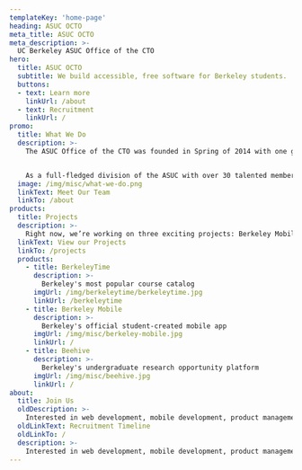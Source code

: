```yaml
---
templateKey: 'home-page'
heading: ASUC OCTO
meta_title: ASUC OCTO
meta_description: >-
  UC Berkeley ASUC Office of the CTO
hero:
  title: ASUC OCTO
  subtitle: We build accessible, free software for Berkeley students.
  buttons:
  - text: Learn more
    linkUrl: /about
  - text: Recruitment
    linkUrl: /
promo:
  title: What We Do
  description: >-
    The ASUC Office of the CTO was founded in Spring of 2014 with one goal in mind: to easily and efficiently provide quality software to Berkeley students and staff. We strive to help our fellow students more efficiently navigate Berkeley’s complex bureaucracy, and allow them to better manage their safety.


    As a full-fledged division of the ASUC with over 30 talented members, we work to improve the campus experience for everybody. Our team works on everything from Android, iOS, and back-end development to marketing and product management.
  image: /img/misc/what-we-do.png
  linkText: Meet Our Team
  linkTo: /about
products:
  title: Projects
  description: >-
    Right now, we’re working on three exciting projects: Berkeley Mobile, Berkeley Time, and Beehive.
  linkText: View our Projects
  linkTo: /projects
  products:
    - title: BerkeleyTime
      description: >-
        Berkeley's most popular course catalog
      imgUrl: /img/berkeleytime/berkeleytime.jpg
      linkUrl: /berkeleytime
    - title: Berkeley Mobile
      description: >-
        Berkeley's official student-created mobile app
      imgUrl: /img/misc/berkeley-mobile.jpg
      linkUrl: /
    - title: Beehive
      description: >-
        Berkeley's undergraduate research opportunity platform
      imgUrl: /img/misc/beehive.jpg
      linkUrl: /
about:
  title: Join Us
  oldDescription: >-
    Interested in web development, mobile development, product management or design? We’re looking for new members of the OCTO team! Click below to see our recruitment timeline.
  oldLinkText: Recruitment Timeline
  oldLinkTo: /
  description: >-
    Interested in web development, mobile development, product management, or design? We look for new members to join OCTO at the beginning of each fall!
---
```

